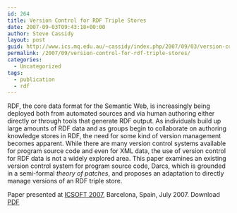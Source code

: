 ```yaml
---
id: 264
title: Version Control for RDF Triple Stores
date: 2007-09-03T09:43:18+00:00
author: Steve Cassidy
layout: post
guid: http://www.ics.mq.edu.au/~cassidy/index.php/2007/09/03/version-control-for-rdf-triple-stores/
permalink: /2007/09/version-control-for-rdf-triple-stores/
categories:
  - Uncategorized
tags:
  - publication
  - rdf
---
```

RDF, the core data format for the Semantic Web, is increasingly being deployed both from automated sources and via human authoring either directly or through tools that generate RDF output. As individuals build up large amounts of RDF data and as groups begin to collaborate on authoring knowledge stores in RDF, the need for some kind of version management becomes apparent. While there are many version control systems available for program source code and even for XML data, the use of version control for RDF data is not a widely explored area. This paper examines an existing version control system for program source code, Darcs, which is grounded in a semi-formal _theory of patches_, and proposes an adaptation to directly manage versions of an RDF triple store.

Paper presented at [ICSOFT 2007](http://www.icsoft.org/), Barcelona, Spain, July 2007. Download [PDF](http://localhost:8080/wp-content/uploads/2007/09/c4_345_cassidy.pdf)
